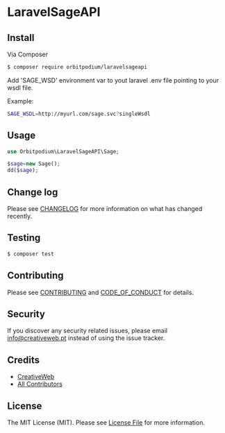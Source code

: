 # LaravelSageAPI

## Install

Via Composer

``` bash
$ composer require orbitpodium/laravelsageapi
```

Add 'SAGE_WSD' environment var to yout laravel .env file pointing to your wsdl file.

Example:
``` bash
SAGE_WSDL=http://myurl.com/sage.svc?singleWsdl
```
## Usage

``` php
use Orbitpodium\LaravelSageAPI\Sage;

$sage=new Sage();
dd($sage);
```

## Change log

Please see [CHANGELOG](CHANGELOG.md) for more information on what has changed recently.

## Testing

``` bash
$ composer test
```

## Contributing

Please see [CONTRIBUTING](CONTRIBUTING.md) and [CODE_OF_CONDUCT](CODE_OF_CONDUCT.md) for details.

## Security

If you discover any security related issues, please email info@creativeweb.pt instead of using the issue tracker.

## Credits

- [CreativeWeb][link-author]
- [All Contributors][link-contributors]

## License

The MIT License (MIT). Please see [License File](LICENSE.md) for more information.

[ico-version]: https://img.shields.io/packagist/v/Orbitpodium/LaravelSageAPI.svg?style=flat-square
[ico-license]: https://img.shields.io/badge/license-MIT-brightgreen.svg?style=flat-square
[ico-travis]: https://img.shields.io/travis/Orbitpodium/LaravelSageAPI/master.svg?style=flat-square
[ico-scrutinizer]: https://img.shields.io/scrutinizer/coverage/g/Orbitpodium/LaravelSageAPI.svg?style=flat-square
[ico-code-quality]: https://img.shields.io/scrutinizer/g/Orbitpodium/LaravelSageAPI.svg?style=flat-square
[ico-downloads]: https://img.shields.io/packagist/dt/Orbitpodium/LaravelSageAPI.svg?style=flat-square

[link-packagist]: https://packagist.org/packages/Orbitpodium/LaravelSageAPI
[link-travis]: https://travis-ci.org/Orbitpodium/LaravelSageAPI
[link-scrutinizer]: https://scrutinizer-ci.com/g/Orbitpodium/LaravelSageAPI/code-structure
[link-code-quality]: https://scrutinizer-ci.com/g/Orbitpodium/LaravelSageAPI
[link-downloads]: https://packagist.org/packages/Orbitpodium/LaravelSageAPI
[link-author]: https://github.com/orbitpodium
[link-contributors]: ../../contributors
